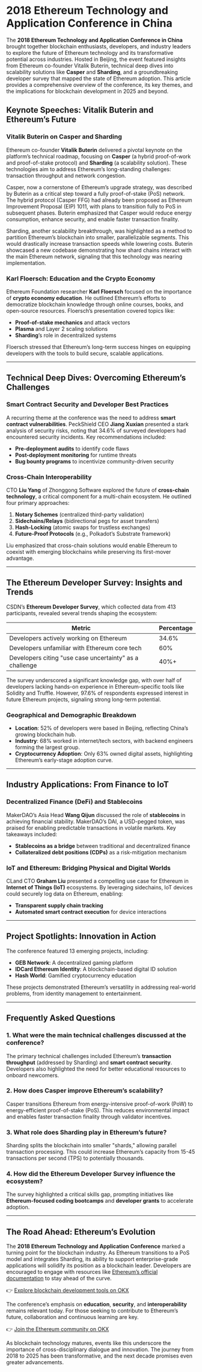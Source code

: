 # 2018 Ethereum Technology and Application Conference in China  

The **2018 Ethereum Technology and Application Conference in China** brought together blockchain enthusiasts, developers, and industry leaders to explore the future of Ethereum technology and its transformative potential across industries. Hosted in Beijing, the event featured insights from Ethereum co-founder Vitalik Buterin, technical deep dives into scalability solutions like **Casper** and **Sharding**, and a groundbreaking developer survey that mapped the state of Ethereum adoption. This article provides a comprehensive overview of the conference, its key themes, and the implications for blockchain development in 2025 and beyond.  

## Keynote Speeches: Vitalik Buterin and Ethereum’s Future  

### Vitalik Buterin on Casper and Sharding  

Ethereum co-founder **Vitalik Buterin** delivered a pivotal keynote on the platform’s technical roadmap, focusing on **Casper** (a hybrid proof-of-work and proof-of-stake protocol) and **Sharding** (a scalability solution). These technologies aim to address Ethereum’s long-standing challenges: transaction throughput and network congestion.  

Casper, now a cornerstone of Ethereum’s upgrade strategy, was described by Buterin as a critical step toward a fully proof-of-stake (PoS) network. The hybrid protocol (Casper FFG) had already been proposed as Ethereum Improvement Proposal (EIP) 1011, with plans to transition fully to PoS in subsequent phases. Buterin emphasized that Casper would reduce energy consumption, enhance security, and enable faster transaction finality.  

Sharding, another scalability breakthrough, was highlighted as a method to partition Ethereum’s blockchain into smaller, parallelizable segments. This would drastically increase transaction speeds while lowering costs. Buterin showcased a new codebase demonstrating how shard chains interact with the main Ethereum network, signaling that this technology was nearing implementation.  

### Karl Floersch: Education and the Crypto Economy  

Ethereum Foundation researcher **Karl Floersch** focused on the importance of **crypto economy education**. He outlined Ethereum’s efforts to democratize blockchain knowledge through online courses, books, and open-source resources. Floersch’s presentation covered topics like:  
- **Proof-of-stake mechanics** and attack vectors  
- **Plasma** and Layer 2 scaling solutions  
- **Sharding**’s role in decentralized systems  

Floersch stressed that Ethereum’s long-term success hinges on equipping developers with the tools to build secure, scalable applications.  

---

## Technical Deep Dives: Overcoming Ethereum’s Challenges  

### Smart Contract Security and Developer Best Practices  

A recurring theme at the conference was the need to address **smart contract vulnerabilities**. PeckShield CEO **Jiang Xuxian** presented a stark analysis of security risks, noting that 34.6% of surveyed developers had encountered security incidents. Key recommendations included:  
- **Pre-deployment audits** to identify code flaws  
- **Post-deployment monitoring** for runtime threats  
- **Bug bounty programs** to incentivize community-driven security  

### Cross-Chain Interoperability  

CTO **Liu Yang** of Zhonggong Software explored the future of **cross-chain technology**, a critical component for a multi-chain ecosystem. He outlined four primary approaches:  
1. **Notary Schemes** (centralized third-party validation)  
2. **Sidechains/Relays** (bidirectional pegs for asset transfers)  
3. **Hash-Locking** (atomic swaps for trustless exchanges)  
4. **Future-Proof Protocols** (e.g., Polkadot’s Substrate framework)  

Liu emphasized that cross-chain solutions would enable Ethereum to coexist with emerging blockchains while preserving its first-mover advantage.  

---

## The Ethereum Developer Survey: Insights and Trends  

CSDN’s **Ethereum Developer Survey**, which collected data from 413 participants, revealed several trends shaping the ecosystem:  

| **Metric**                | **Percentage** |  
|---------------------------|----------------|  
| Developers actively working on Ethereum | 34.6%          |  
| Developers unfamiliar with Ethereum core tech | 60%            |  
| Developers citing "use case uncertainty" as a challenge | 40%+           |  

The survey underscored a significant knowledge gap, with over half of developers lacking hands-on experience in Ethereum-specific tools like Solidity and Truffle. However, 97.6% of respondents expressed interest in future Ethereum projects, signaling strong long-term potential.  

### Geographical and Demographic Breakdown  

- **Location**: 52% of developers were based in Beijing, reflecting China’s growing blockchain hub.  
- **Industry**: 68% worked in internet/tech sectors, with backend engineers forming the largest group.  
- **Cryptocurrency Adoption**: Only 63% owned digital assets, highlighting Ethereum’s early-stage adoption curve.  

---

## Industry Applications: From Finance to IoT  

### Decentralized Finance (DeFi) and Stablecoins  

MakerDAO’s Asia Head **Wang Qijun** discussed the role of **stablecoins** in achieving financial stability. MakerDAO’s DAI, a USD-pegged token, was praised for enabling predictable transactions in volatile markets. Key takeaways included:  
- **Stablecoins as a bridge** between traditional and decentralized finance  
- **Collateralized debt positions (CDPs)** as a risk-mitigation mechanism  

### IoT and Ethereum: Bridging Physical and Digital Worlds  

CLand CTO **Graham Liu** presented a compelling use case for Ethereum in **Internet of Things (IoT)** ecosystems. By leveraging sidechains, IoT devices could securely log data on Ethereum, enabling:  
- **Transparent supply chain tracking**  
- **Automated smart contract execution** for device interactions  

---

## Project Spotlights: Innovation in Action  

The conference featured 13 emerging projects, including:  
- **GEB Network**: A decentralized gaming platform  
- **IDCard Ethereum Identity**: A blockchain-based digital ID solution  
- **Hash World**: Gamified cryptocurrency education  

These projects demonstrated Ethereum’s versatility in addressing real-world problems, from identity management to entertainment.  

---

## Frequently Asked Questions  

### 1. What were the main technical challenges discussed at the conference?  
The primary technical challenges included Ethereum’s **transaction throughput** (addressed by Sharding) and **smart contract security**. Developers also highlighted the need for better educational resources to onboard newcomers.  

### 2. How does Casper improve Ethereum’s scalability?  
Casper transitions Ethereum from energy-intensive proof-of-work (PoW) to energy-efficient proof-of-stake (PoS). This reduces environmental impact and enables faster transaction finality through validator incentives.  

### 3. What role does Sharding play in Ethereum’s future?  
Sharding splits the blockchain into smaller "shards," allowing parallel transaction processing. This could increase Ethereum’s capacity from 15-45 transactions per second (TPS) to potentially thousands.  

### 4. How did the Ethereum Developer Survey influence the ecosystem?  
The survey highlighted a critical skills gap, prompting initiatives like **Ethereum-focused coding bootcamps** and **developer grants** to accelerate adoption.  

---

## The Road Ahead: Ethereum’s Evolution  

The **2018 Ethereum Technology and Application Conference** marked a turning point for the blockchain industry. As Ethereum transitions to a PoS model and integrates Sharding, its ability to support enterprise-grade applications will solidify its position as a blockchain leader. Developers are encouraged to engage with resources like [Ethereum’s official documentation](https://bit.ly/okx-bonus) to stay ahead of the curve.  

👉 [Explore blockchain development tools on OKX](https://bit.ly/okx-bonus)  

The conference’s emphasis on **education**, **security**, and **interoperability** remains relevant today. For those seeking to contribute to Ethereum’s future, collaboration and continuous learning are key.  

👉 [Join the Ethereum community on OKX](https://bit.ly/okx-bonus)  

As blockchain technology matures, events like this underscore the importance of cross-disciplinary dialogue and innovation. The journey from 2018 to 2025 has been transformative, and the next decade promises even greater advancements.